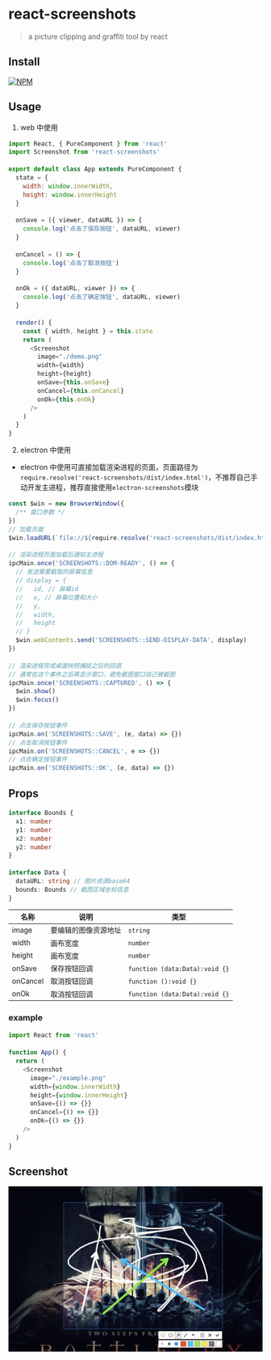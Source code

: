 # react-screenshots

> a picture clipping and graffiti tool by react

## Install

[![NPM](https://nodei.co/npm/react-screenshots.png?downloads=true&downloadRank=true&stars=true)](https://nodei.co/npm/react-screenshots/)

## Usage

1. web 中使用

```js
import React, { PureComponent } from 'react'
import Screenshot from 'react-screenshots'

export default class App extends PureComponent {
  state = {
    width: window.innerWidth,
    height: window.innerHeight
  }

  onSave = ({ viewer, dataURL }) => {
    console.log('点击了保存按钮', dataURL, viewer)
  }

  onCancel = () => {
    console.log('点击了取消按钮')
  }

  onOk = ({ dataURL, viewer }) => {
    console.log('点击了确定按钮', dataURL, viewer)
  }

  render() {
    const { width, height } = this.state
    return (
      <Screenshot
        image="./demo.png"
        width={width}
        height={height}
        onSave={this.onSave}
        onCancel={this.onCancel}
        onOk={this.onOk}
      />
    )
  }
}
```

2. electron 中使用

- electron 中使用可直接加载渲染进程的页面，页面路径为`require.resolve('react-screenshots/dist/index.html')`，不推荐自己手动开发主进程，推荐直接使用`electron-screenshots`模块

```js
const $win = new BrowserWindow({
  /** 窗口参数 */
})
// 加载页面
$win.loadURL(`file://${require.resolve('react-screenshots/dist/index.html')}`)

// 渲染进程页面加载后通知主进程
ipcMain.once('SCREENSHOTS::DOM-READY', () => {
  // 发送需要截取的屏幕信息
  // display = {
  //   id, // 屏幕id
  //   x, // 屏幕位置和大小
  //   y,
  //   width,
  //   height
  // }
  $win.webContents.send('SCREENSHOTS::SEND-DISPLAY-DATA', display)
})

// 渲染进程完成桌面快照捕捉之后的回调
// 通常在这个事件之后再显示窗口，避免截图窗口自己被截图
ipcMain.once('SCREENSHOTS::CAPTURED', () => {
  $win.show()
  $win.focus()
})

// 点击保存按钮事件
ipcMain.on('SCREENSHOTS::SAVE', (e, data) => {})
// 点击取消按钮事件
ipcMain.on('SCREENSHOTS::CANCEL', e => {})
// 点击确定按钮事件
ipcMain.on('SCREENSHOTS::OK', (e, data) => {})
```

## Props

```ts
interface Bounds {
  x1: number
  y1: number
  x2: number
  y2: number
}

interface Data {
  dataURL: string // 图片资源base64
  bounds: Bounds // 截图区域坐标信息
}
```

| 名称     | 说明                 | 类型                           |
| -------- | -------------------- | ------------------------------ |
| image    | 要编辑的图像资源地址 | `string`                       |
| width    | 画布宽度             | `number`                       |
| height   | 画布宽度             | `number`                       |
| onSave   | 保存按钮回调         | `function (data:Data):void {}` |
| onCancel | 取消按钮回调         | `function ():void {}`          |
| onOk     | 取消按钮回调         | `function (data:Data):void {}` |

### example

```js
import React from 'react'

function App() {
  return (
    <Screenshot
      image="./example.png"
      width={window.innerWidth}
      height={window.innerHeight}
      onSave={() => {}}
      onCancel={() => {}}
      onOk={() => {}}
    />
  )
}
```

## Screenshot

![screenshot](./screenshot.jpg)
